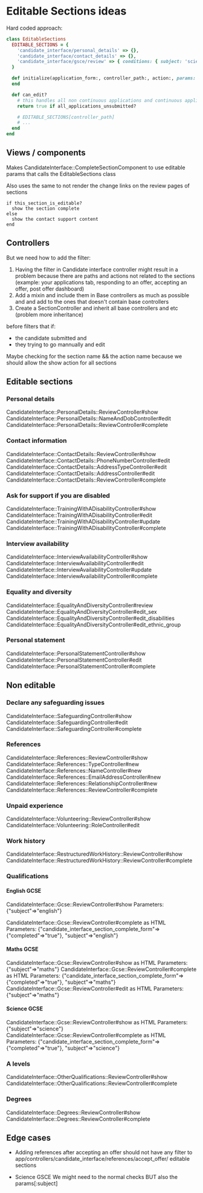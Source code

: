 # Editable Sections ideas

Hard coded approach:

```ruby
class EditableSections
  EDITABLE_SECTIONS = {
    'candidate_interface/personal_details' => {},
    'candidate_interface/contact_details' => {},
    'candidate_interface/gsce/review' => { conditions: { subject: 'science' } } },
  }

  def initialize(application_form:, controller_path:, action:, params: {})
  end

  def can_edit?
    # this handles all non continuous applications and continuous applications?
    return true if all_applications_unsubmitted?

    # EDITABLE_SECTIONS[controller_path]
    # ...
  end
end
```

## Views / components

Makes  CandidateInterface::CompleteSectionComponent to use editable params that
calls the EditableSections class

Also uses the same to not render the change links on the review pages of
sections
```
if this_section_is_editable?
  show the section complete
else
  show the contact support content
end
```

## Controllers

But we need how to add the filter:

1. Having the filter in Candidate interface controller might result in a problem
because there are paths and actions not related to the sections (example: your
applications tab, responding to an offer, accepting an offer, post offer
dashboard)
2. Add a mixin and include them in Base controllers as much as possible and
and add to the ones that doesn't contain base controllers
3. Create a SectionController and inherit all base controllers and etc (problem more inheritance)

before filters that if:

* the candidate submitted and
* they trying to go mannually and edit

Maybe checking for the section name && the action name because we
should allow the show action for all sections

## Editable sections

### Personal details

CandidateInterface::PersonalDetails::ReviewController#show
CandidateInterface::PersonalDetails::NameAndDobController#edit
CandidateInterface::PersonalDetails::ReviewController#complete

### Contact information

CandidateInterface::ContactDetails::ReviewController#show
CandidateInterface::ContactDetails::PhoneNumberController#edit
CandidateInterface::ContactDetails::AddressTypeController#edit
CandidateInterface::ContactDetails::AddressController#edit
CandidateInterface::ContactDetails::ReviewController#complete

### Ask for support if you are disabled

CandidateInterface::TrainingWithADisabilityController#show
CandidateInterface::TrainingWithADisabilityController#edit
CandidateInterface::TrainingWithADisabilityController#update
CandidateInterface::TrainingWithADisabilityController#complete

### Interview availability

CandidateInterface::InterviewAvailabilityController#show
CandidateInterface::InterviewAvailabilityController#edit
CandidateInterface::InterviewAvailabilityController#update
CandidateInterface::InterviewAvailabilityController#complete

### Equality and diversity

CandidateInterface::EqualityAndDiversityController#review
CandidateInterface::EqualityAndDiversityController#edit_sex
CandidateInterface::EqualityAndDiversityController#edit_disabilities
CandidateInterface::EqualityAndDiversityController#edit_ethnic_group

### Personal statement

CandidateInterface::PersonalStatementController#show
CandidateInterface::PersonalStatementController#edit
CandidateInterface::PersonalStatementController#complete

## Non editable

### Declare any safeguarding issues

CandidateInterface::SafeguardingController#show
CandidateInterface::SafeguardingController#edit
CandidateInterface::SafeguardingController#complete

### References

CandidateInterface::References::ReviewController#show
CandidateInterface::References::TypeController#new
CandidateInterface::References::NameController#new
CandidateInterface::References::EmailAddressController#new
CandidateInterface::References::RelationshipController#new
CandidateInterface::References::ReviewController#complete

### Unpaid experience

CandidateInterface::Volunteering::ReviewController#show
CandidateInterface::Volunteering::RoleController#edit

### Work history

CandidateInterface::RestructuredWorkHistory::ReviewController#show
CandidateInterface::RestructuredWorkHistory::ReviewController#complete

### Qualifications

#### English GCSE

CandidateInterface::Gcse::ReviewController#show
Parameters: {"subject"=>"english"}

CandidateInterface::Gcse::ReviewController#complete as HTML
Parameters: {"candidate_interface_section_complete_form"=>{"completed"=>"true"}, "subject"=>"english"}

#### Maths GCSE

CandidateInterface::Gcse::ReviewController#show as HTML
Parameters: {"subject"=>"maths"}
CandidateInterface::Gcse::ReviewController#complete as HTML
Parameters: {"candidate_interface_section_complete_form"=>{"completed"=>"true"}, "subject"=>"maths"}
CandidateInterface::Gcse::ReviewController#edit as HTML
Parameters: {"subject"=>"maths"}

#### Science GCSE

CandidateInterface::Gcse::ReviewController#show as HTML
Parameters: {"subject"=>"science"}
CandidateInterface::Gcse::ReviewController#complete as HTML
Parameters: {"candidate_interface_section_complete_form"=>{"completed"=>"true"}, "subject"=>"science"}

### A levels

CandidateInterface::OtherQualifications::ReviewController#show
CandidateInterface::OtherQualifications::ReviewController#complete

### Degrees

CandidateInterface::Degrees::ReviewController#show
CandidateInterface::Degrees::ReviewController#complete

## Edge cases

* Adding references after accepting an offer should not have any filter to
    app/controllers/candidate_interface/references/accept_offer/
    editable sections

* Science GSCE
    We might need to the normal checks BUT also the params[:subject]
